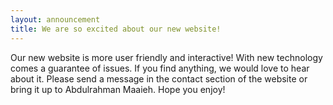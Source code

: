 ```yaml
---
layout: announcement
title: We are so excited about our new website!
---
```

O﻿ur new website is more user friendly and interactive! With new technology comes a guarantee of issues. If you find anything, we would love to hear about it. Please send a message in the contact section of the website or bring it up to Abdulrahman Maaieh. Hope you enjoy!